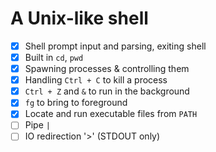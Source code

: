 # A Unix-like shell

- [X] Shell prompt input and parsing, exiting shell
- [X] Built in `cd`, `pwd`
- [X] Spawning processes & controlling them
- [X] Handling `Ctrl + C` to kill a process
- [X] `Ctrl + Z` and `&` to run in the background
- [X] `fg` to bring to foreground
- [X] Locate and run executable files from `PATH`
- [ ] Pipe `|`
- [ ] IO redirection '>' (STDOUT only)
